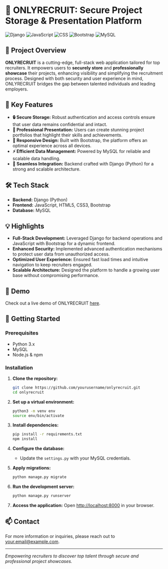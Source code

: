 # 🚀 ONLYRECRUIT: Secure Project Storage & Presentation Platform

![Django](https://img.shields.io/badge/Django-Python-green) ![JavaScript](https://img.shields.io/badge/JavaScript-ES6-yellow) ![CSS](https://img.shields.io/badge/CSS3-blue) ![Bootstrap](https://img.shields.io/badge/Bootstrap-5.3-purple) ![MySQL](https://img.shields.io/badge/MySQL-Database-blue)

## 📌 Project Overview

**ONLYRECRUIT** is a cutting-edge, full-stack web application tailored for top recruiters. It empowers users to **securely store** and **professionally showcase** their projects, enhancing visibility and simplifying the recruitment process. Designed with both security and user experience in mind, ONLYRECRUIT bridges the gap between talented individuals and leading employers.

## 🌟 Key Features

- **🔒 Secure Storage:** Robust authentication and access controls ensure that user data remains confidential and intact.
- **🎨 Professional Presentation:** Users can create stunning project portfolios that highlight their skills and achievements.
- **📱 Responsive Design:** Built with Bootstrap, the platform offers an optimal experience across all devices.
- **⚡ Efficient Data Management:** Powered by MySQL for reliable and scalable data handling.
- **🔧 Seamless Integration:** Backend crafted with Django (Python) for a strong and scalable architecture.

## 🛠️ Tech Stack

- **Backend:** Django (Python)
- **Frontend:** JavaScript, HTML5, CSS3, Bootstrap
- **Database:** MySQL

## 💡 Highlights

- **Full-Stack Development:** Leveraged Django for backend operations and JavaScript with Bootstrap for a dynamic frontend.
- **Enhanced Security:** Implemented advanced authentication mechanisms to protect user data from unauthorized access.
- **Optimized User Experience:** Ensured fast load times and intuitive navigation to keep recruiters engaged.
- **Scalable Architecture:** Designed the platform to handle a growing user base without compromising performance.

## 📸 Demo

Check out a live demo of ONLYRECRUIT [here](#).

## 🚀 Getting Started

### Prerequisites

- Python 3.x
- MySQL
- Node.js & npm

### Installation

1. **Clone the repository:**
    ```bash
    git clone https://github.com/yourusername/onlyrecruit.git
    cd onlyrecruit
    ```

2. **Set up a virtual environment:**
    ```bash
    python3 -m venv env
    source env/bin/activate
    ```

3. **Install dependencies:**
    ```bash
    pip install -r requirements.txt
    npm install
    ```

4. **Configure the database:**
    - Update the `settings.py` with your MySQL credentials.

5. **Apply migrations:**
    ```bash
    python manage.py migrate
    ```

6. **Run the development server:**
    ```bash
    python manage.py runserver
    ```

7. **Access the application:**
    Open [http://localhost:8000](http://localhost:8000) in your browser.

## 📫 Contact

For more information or inquiries, please reach out to [your.email@example.com](mailto:your.email@example.com).

---

*Empowering recruiters to discover top talent through secure and professional project showcases.*
